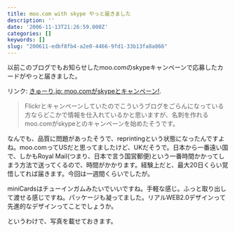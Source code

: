 ```yaml
---
title: moo.com with skype やっと届きました
description: ''
date: '2006-11-13T21:26:59.000Z'
categories: []
keywords: []
slug: "200611-edbf8fb4-a2e0-4466-9fd1-33b13fa8a866"
---
```

以前このブログでもお知らせしたmoo.comのskypeキャンペーンで応募したカードがやっと届きました。

リンク: [きゅーり.jp: moo.comがskypeとキャンペーン!](http://blog.qli.jp/2006/10/moocomskype_a679.html "きゅーり.jp: moo.comがskypeとキャンペーン!").

> Flickrとキャンペーンしていたのでこういうブログをごらんになっている方ならどこかで情報を仕入れているかと思いますが、名刺を作れるmoo.comがskypeとのキャンペーンを始めたそうです。

なんでも、品質に問題があったそうで、reprintingという状態になったんですよね。moo.comってUSだと思ってましたけど、UKだそうで。日本から一番遠い国で、しかもRoyal Mail(つまり、日本で言う国営郵便)という一番時間かかってしまう方法で送ってくるので、時間がかかります。経験上だと、最大20日くらい覚悟してれば届きます。今回は一週間くらいでしたが。

miniCardsはチューインガムみたいでいいですね。手軽な感じ。ふっと取り出して渡せる感じですね。パッケージも凝ってました。リアルWEB2.0デザインって先進的なデザインってことでしょうか。

というわけで、写真を載せておきます。